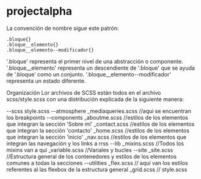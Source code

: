 # projectalpha

La convención de nombre sigue este patrón:

    .bloque{}
    .bloque__elemento{}
    .bloque__elemento--modificador{}
'.bloque' representa el primer nivel de una abstracción o componente.
'.bloque__elemento' representa un descendiente de '.bloque' que se ayuda de '.bloque' como un conjunto.
'.bloque__elemento--modificador' representa un estado diferente.
    
Organización
Lor archivos de SCSS están todos en el archivo scss/style.scss con una distribución explicada de la siguiente manera:

--scss
    style.scss
        --atmosphere
            _mediaqueries.scss    //aqui se encuentran los breakpoints
        --components
            _aboutme.scss   //estilos de los elementos que integran la sección 'Sobre mí'
            _contact.scss   //estilos de los elementos que integran la sección 'contacto'
            _home.scss    //estilos de los elementos que integran la sección 'inicio'
            _nav.scss   //estilos de los elementos que integran las navegación y los links a rrss
        --lib
            _mixins.scss    //Todos los mixins van a quí
            _variable.scss    //Variales y bucles
        --site
            _site.scss    //Estructura general de los contenedores y estilos de los elementos comunes a todas la secciones
        --utilities
            _flex.scss    // aquí van los estilos referentes al las flexbox de la estructura general
            _grid.scss    //
     style.scss

